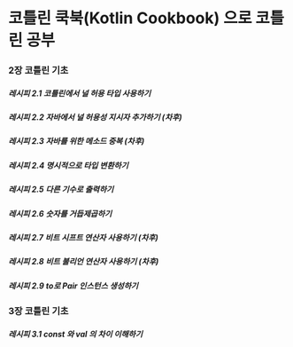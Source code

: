 # 코틀린 쿡북(Kotlin Cookbook) 으로 코틀린 공부

### 2장 코틀린 기초
##### 레시피 2.1 코틀린에서 널 허용 타입 사용하기
##### 레시피 2.2 자바에서 널 허용성 지시자 추가하기 (차후)
##### 레시피 2.3 자바를 위한 메소드 중복 (차후)
##### 레시피 2.4 명시적으로 타입 변환하기
##### 레시피 2.5 다른 기수로 출력하기
##### 레시피 2.6 숫자를 거듭제곱하기
##### 레시피 2.7 비트 시프트 연산자 사용하기 (차후)
##### 레시피 2.8 비트 불리언 연산자 사용하기 (차후)
##### 레시피 2.9 to로 Pair 인스턴스 생성하기

### 3장 코틀린 기초
##### 레시피 3.1 const 와 val 의 차이 이해하기
